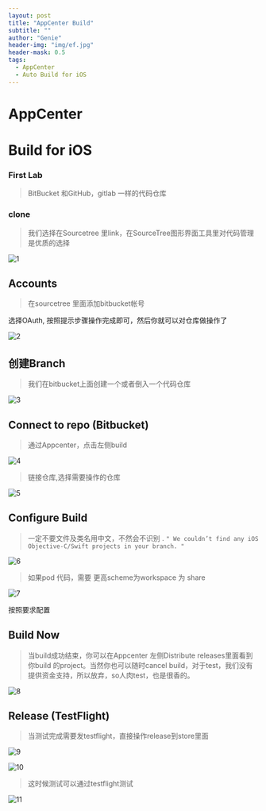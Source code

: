 ```yaml
---
layout: post
title: "AppCenter Build"
subtitle: ""
author: "Genie"
header-img: "img/ef.jpg"
header-mask: 0.5
tags:
  - AppCenter
  - Auto Build for iOS
---
```


# AppCenter
# Build for iOS
### First Lab
> BitBucket 和GitHub，gitlab 一样的代码仓库
 
### clone
> 我们选择在Sourcetree 里link，在SourceTree图形界面工具里对代码管理是优质的选择

![1](/img/AppCenter/Build/202194.png)

## Accounts
> 在sourcetree 里面添加bitbucket帐号

选择OAuth, 按照提示步骤操作完成即可，然后你就可以对仓库做操作了


![2](/img/AppCenter/Build/121883.png)

## 创建Branch
> 我们在bitbucket上面创建一个或者倒入一个代码仓库

![3](/img/AppCenter/Build/500490.png)

## Connect to repo (Bitbucket)
> 通过Appcenter，点击左侧build

![4](/img/AppCenter/Build/890164.png)

> 链接仓库,选择需要操作的仓库

![5](/img/AppCenter/Build/821601.png)

## Configure Build
> 一定不要文件及类名用中文，不然会不识别 .
``` " We couldn’t find any iOS Objective-C/Swift projects in your branch. " ```

![6](/img/AppCenter/Build/258286.png)

> 如果pod 代码，需要 更高scheme为workspace 为 share

![7](/img/AppCenter/Build/127996.png)

按照要求配置

## Build Now
> 当build成功结束，你可以在Appcenter 左侧Distribute releases里面看到你build 的project。当然你也可以随时cancel build，对于test，我们没有提供资金支持，所以放弃，so人肉test，也是很香的。

![8](/img/AppCenter/Build/886661.png)

## Release (TestFlight)
> 当测试完成需要发testflight，直接操作release到store里面

![9](/img/AppCenter/Build/815064.png)

![10](/img/AppCenter/Build/538601.png)

> 这时候测试可以通过testflight测试

![11](/img/AppCenter/Build/5933813851902421983.png)
